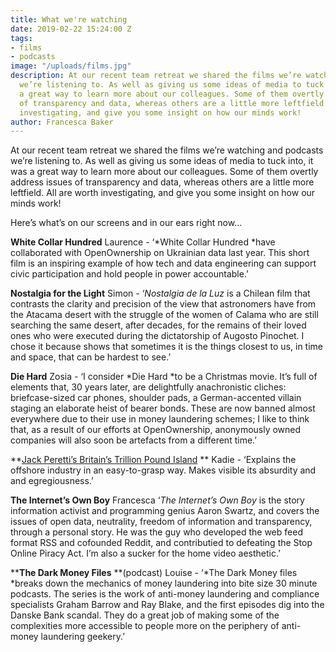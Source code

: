 ```yaml
---
title: What we're watching
date: 2019-02-22 15:24:00 Z
tags:
- films
- podcasts
image: "/uploads/films.jpg"
description: At our recent team retreat we shared the films we’re watching and podcasts
  we’re listening to. As well as giving us some ideas of media to tuck into, it was
  a great way to learn more about our colleagues. Some of them overtly address issues
  of transparency and data, whereas others are a little more leftfield. All are worth
  investigating, and give you some insight on how our minds work!
author: Francesca Baker
---
```


At our recent team retreat we shared the films we’re watching and podcasts we’re listening to. As well as giving us some ideas of media to tuck into, it was a great way to learn more about our colleagues. Some of them overtly address issues of transparency and data, whereas others are a little more leftfield. All are worth investigating, and give you some insight on how our minds work!

Here’s what’s on our screens and in our ears right now…

**White Collar Hundred**
Laurence - ‘*White Collar Hundred *have collaborated with OpenOwnership on Ukrainian data last year. This short film is an inspiring example of how tech and data engineering can support civic participation and hold people in power accountable.’

**Nostalgia for the Light**
Simon - ‘*Nostalgia de la Luz* is a Chilean film that contrasts the clarity and precision of the view that astronomers have from the Atacama desert with the struggle of the women of Calama who are still searching the same desert, after decades, for the remains of their loved ones who were executed during the dictatorship of Augosto Pinochet. I chose it because shows that sometimes it is the things closest to us, in time and space, that can be hardest to see.’

**Die Hard**
Zosia - ‘I consider *Die Hard *to be a Christmas movie. It’s full of elements that, 30 years later, are delightfully anachronistic cliches: briefcase-sized car phones, shoulder pads, a German-accented villain staging an elaborate heist of bearer bonds. These are now banned almost everywhere due to their use in money laundering schemes; I like to think that, as a result of our efforts at OpenOwnership, anonymously owned companies will also soon be artefacts from a different time.’

\*\*[Jack Peretti’s Britain’s Trillion Pound Island](https://www.youtube.com/watch?v=889jVIIz2L4)
\*\*
Kadie - ‘Explains the offshore industry in an easy-to-grasp way. Makes visible its absurdity and and egregiousness.’

**The Internet’s Own Boy**
Francesca ‘*The Internet’s Own Boy* is the story information activist and programming genius Aaron Swartz, and covers the issues of open data, neutrality, freedom of information and transparency, through a personal story. He was the guy who developed the web feed format RSS and cofounded Reddit, and contributied to defeating the Stop Online Piracy Act.  I’m also a sucker for the home video aesthetic.’

\*\***The Dark Money Files** \*\*(podcast)
Louise - ‘*The Dark Money files *breaks down the mechanics of money laundering into bite size 30 minute podcasts. The series is the work of anti-money laundering and compliance specialists Graham Barrow and Ray Blake, and the first episodes dig into the Danske Bank scandal. They do a great job of making some of the complexities more accessible to people more on the periphery of anti-money laundering geekery.’